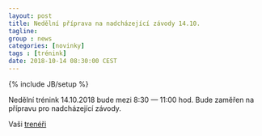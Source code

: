 ```yaml
---
layout: post
title: Nedělní příprava na nadcházející závody 14.10.
tagline: 
group : news
categories: [novinky]
tags : [trénink]
date: 2018-10-14 08:30:00 CEST
---
```

{% include JB/setup %}

Nedělní trénink 14.10.2018 bude mezi 8:30 &mdash; 11:00 hod. Bude zaměřen na přípravu pro nadcházející závody.

Vaši [trenéři](/treneri)
